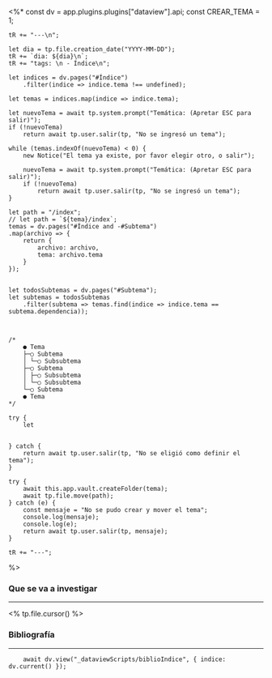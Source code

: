 <%* 
	const dv = app.plugins.plugins["dataview"].api;
	const CREAR_TEMA = 1;

	tR += "---\n"; 

	let dia = tp.file.creation_date("YYYY-MM-DD");
	tR += `dia: ${dia}\n`;
	tR += "tags: \n - Índice\n";

	let indices = dv.pages("#Índice")
		.filter(indice => indice.tema !== undefined);
		
	let temas = indices.map(indice => indice.tema);

	let nuevoTema = await tp.system.prompt("Temática: (Apretar ESC para salir)");
	if (!nuevoTema) 
		return await tp.user.salir(tp, "No se ingresó un tema");

	while (temas.indexOf(nuevoTema) < 0) {
		new Notice("El tema ya existe, por favor elegir otro, o salir");
		
		nuevoTema = await tp.system.prompt("Temática: (Apretar ESC para salir)");
		if (!nuevoTema) 
			return await tp.user.salir(tp, "No se ingresó un tema");
	}

	let path = "/index";
	// let path = `${tema}/index`;
	temas = dv.pages("#Índice and -#Subtema")
	.map(archivo => {
		return {
			archivo: archivo,
			tema: archivo.tema
		}
	});
	
	
	let todosSubtemas = dv.pages("#Subtema");
	let subtemas = todosSubtemas
		.filter(subtema => temas.find(indice => indice.tema == subtema.dependencia));



	/*
		● Tema
		├─○ Subtema
		│ └─○ Subsubtema
		├─○ Subtema
		│ ├─○ Subsubtema
		│ └─○ Subsubtema
		└─○ Subtema
		● Tema
	*/

	try {
		let 


	} catch {
		return await tp.user.salir(tp, "No se eligió como definir el tema");
	}		

	try {
		await this.app.vault.createFolder(tema);
		await tp.file.move(path);
	} catch (e) {
		const mensaje = "No se pudo crear y mover el tema";
		console.log(mensaje);
		console.log(e);
		return await tp.user.salir(tp, mensaje);
	}

	tR += "---";
%>
### Que se va a investigar
---
<% tp.file.cursor() %>







### Bibliografía
---
```dataviewjs
	await dv.view("_dataviewScripts/biblioIndice", { indice: dv.current() });
```
